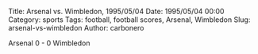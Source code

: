 Title: Arsenal vs. Wimbledon, 1995/05/04
Date: 1995/05/04 00:00
Category: sports
Tags: football, football scores, Arsenal, Wimbledon
Slug: arsenal-vs-wimbledon
Author: carbonero


Arsenal 0 - 0 Wimbledon
